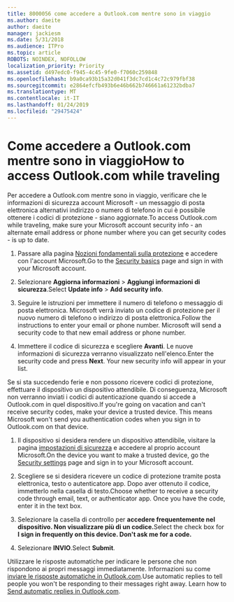 ```yaml
---
title: 8000056 come accedere a Outlook.com mentre sono in viaggio
ms.author: daeite
author: daeite
manager: jackiesm
ms.date: 5/31/2018
ms.audience: ITPro
ms.topic: article
ROBOTS: NOINDEX, NOFOLLOW
localization_priority: Priority
ms.assetid: d497edc0-f945-4c45-9fe0-f7060c259848
ms.openlocfilehash: b9a0ca93b15a32d041f3dc7cd1c4c72c979fbf38
ms.sourcegitcommit: e2864efcfb493b6e46b662b746661a61232bdba7
ms.translationtype: MT
ms.contentlocale: it-IT
ms.lasthandoff: 01/24/2019
ms.locfileid: "29475424"
---
```

# <a name="how-to-access-outlookcom-while-traveling"></a><span data-ttu-id="0d393-102">Come accedere a Outlook.com mentre sono in viaggio</span><span class="sxs-lookup"><span data-stu-id="0d393-102">How to access Outlook.com while traveling</span></span>

<span data-ttu-id="0d393-103">Per accedere a Outlook.com mentre sono in viaggio, verificare che le informazioni di sicurezza account Microsoft - un messaggio di posta elettronica alternativi indirizzo o numero di telefono in cui è possibile ottenere i codici di protezione - siano aggiornate.</span><span class="sxs-lookup"><span data-stu-id="0d393-103">To access Outlook.com while traveling, make sure your Microsoft account security info - an alternate email address or phone number where you can get security codes - is up to date.</span></span>
  
1. <span data-ttu-id="0d393-104">Passare alla pagina [Nozioni fondamentali sulla protezione](https://go.microsoft.com/fwlink/p/?linkid=842325) e accedere con l'account Microsoft.</span><span class="sxs-lookup"><span data-stu-id="0d393-104">Go to the [Security basics](https://go.microsoft.com/fwlink/p/?linkid=842325) page and sign in with your Microsoft account.</span></span> 
    
2. <span data-ttu-id="0d393-105">Selezionare **Aggiorna informazioni** \> **Aggiungi informazioni di sicurezza**.</span><span class="sxs-lookup"><span data-stu-id="0d393-105">Select **Update info** \> **Add security info**.</span></span> 
    
3. <span data-ttu-id="0d393-p101">Seguire le istruzioni per immettere il numero di telefono o messaggio di posta elettronica. Microsoft verrà inviato un codice di protezione per il nuovo numero di telefono o indirizzo di posta elettronica.</span><span class="sxs-lookup"><span data-stu-id="0d393-p101">Follow the instructions to enter your email or phone number. Microsoft will send a security code to that new email address or phone number.</span></span>
    
4. <span data-ttu-id="0d393-p102">Immettere il codice di sicurezza e scegliere **Avanti**. Le nuove informazioni di sicurezza verranno visualizzato nell'elenco.</span><span class="sxs-lookup"><span data-stu-id="0d393-p102">Enter the security code and press **Next**. Your new security info will appear in your list.</span></span> 
    
<span data-ttu-id="0d393-p103">Se si sta succedendo ferie e non possono ricevere codici di protezione, effettuare il dispositivo un dispositivo attendibile. Di conseguenza, Microsoft non verranno inviati i codici di autenticazione quando si accede a Outlook.com in quel dispositivo.</span><span class="sxs-lookup"><span data-stu-id="0d393-p103">If you're going on vacation and can't receive security codes, make your device a trusted device. This means Microsoft won't send you authentication codes when you sign in to Outlook.com on that device.</span></span>
  
1. <span data-ttu-id="0d393-112">Il dispositivo si desidera rendere un dispositivo attendibile, visitare la pagina [impostazioni di sicurezza](https://go.microsoft.com/fwlink/p/?linkid=2002000&amp;clcid=0x409) e accedere al proprio account Microsoft.</span><span class="sxs-lookup"><span data-stu-id="0d393-112">On the device you want to make a trusted device, go the [Security settings](https://go.microsoft.com/fwlink/p/?linkid=2002000&amp;clcid=0x409) page and sign in to your Microsoft account.</span></span> 
    
2. <span data-ttu-id="0d393-p104">Scegliere se si desidera ricevere un codice di protezione tramite posta elettronica, testo o autenticatore app. Dopo aver ottenuto il codice, immetterlo nella casella di testo.</span><span class="sxs-lookup"><span data-stu-id="0d393-p104">Choose whether to receive a security code through email, text, or authenticator app. Once you have the code, enter it in the text box.</span></span>
    
3. <span data-ttu-id="0d393-115">Selezionare la casella di controllo per **accedere frequentemente nel dispositivo. Non visualizzare più di un codice.**</span><span class="sxs-lookup"><span data-stu-id="0d393-115">Select the check box for **I sign in frequently on this device. Don't ask me for a code.**</span></span>
    
4. <span data-ttu-id="0d393-116">Selezionare **INVIO**.</span><span class="sxs-lookup"><span data-stu-id="0d393-116">Select **Submit**.</span></span> 
    
<span data-ttu-id="0d393-p105">Utilizzare le risposte automatiche per indicare le persone che non rispondono ai propri messaggi immediatamente. Informazioni su come [inviare le risposte automatiche in Outlook.com](https://go.microsoft.com/fwlink/p/?linkid=2002100&amp;clcid=0x409).</span><span class="sxs-lookup"><span data-stu-id="0d393-p105">Use automatic replies to tell people you won't be responding to their messages right away. Learn how to [Send automatic replies in Outlook.com](https://go.microsoft.com/fwlink/p/?linkid=2002100&amp;clcid=0x409).</span></span>
  

